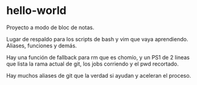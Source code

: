 hello-world
===========

Proyecto a modo de bloc de notas.

Lugar de respaldo para los scripts de bash y vim que vaya aprendiendo. Aliases, funciones y demás.

Hay una función de fallback para rm que es chomío, y un PS1 de 2 lineas que lista la rama actual de git, los jobs corriendo y el pwd recortado.

Hay muchos aliases de git que la verdad si ayudan y aceleran el proceso.
